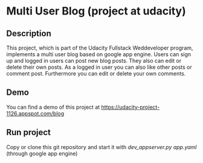 # Multi User Blog (project at udacity)
## Description
This project, which is part of the Udacity Fullstack Weddeveloper program, implements a multi user blog based on google app engine.
Users can sign up and logged in users can post new blog posts. They also can edit or delete their own posts. As a logged in user you can also like other posts or comment post. Furthermore you can edit or delete your own comments.

## Demo
You can find a demo of this project at <a href="https://udacity-project-1126.appspot.com/blog">https://udacity-project-1126.appspot.com/blog</a>

## Run project
Copy or clone this git repository and start it with *dev_appserver.py app.yaml* (through google app engine)